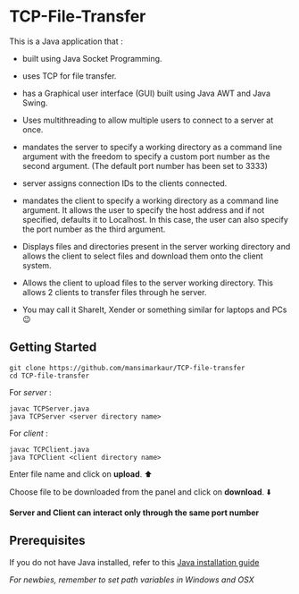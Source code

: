 # TCP-File-Transfer

This is a Java application that :

- built using Java Socket Programming.

- uses TCP for file transfer.
	
- has a Graphical user interface (GUI) built using Java AWT and Java Swing.
	
- Uses multithreading to allow multiple users to connect to a server at once.
	
- mandates the server to specify a working directory as a command line argument with the freedom to specify a custom port number as the second argument. (The default port number has been set to 3333)
	
- server assigns connection IDs to the clients connected.
	
- mandates the client to specify a working directory as a command line argument. It allows the user to specify the host address and if not specified, defaults it to Localhost. In this case, the user can also specify the port number as the third argument.
	
- Displays files and directories present in the server working directory and allows the client to select files and download them onto the client system.
	
- Allows the client to upload files to the server working directory. This allows 2 clients to transfer files through he server.
	
- You may call it ShareIt, Xender or something similar for laptops and PCs :wink: 
	

## Getting Started
```
git clone https://github.com/mansimarkaur/TCP-file-transfer
cd TCP-file-transfer
```
For *server* :
```
javac TCPServer.java
java TCPServer <server directory name>
```

For *client* :
```
javac TCPClient.java
java TCPClient <client directory name> 
```
Enter file name and click on **upload**. :arrow_up:

Choose file to be downloaded from the panel and click on **download**. :arrow_down:

**Server and Client can interact only through the same port number**

## Prerequisites

If you do not have Java installed, refer to this [Java installation guide](https://www.java.com/en/download/help/download_options.xml)

*For newbies, remember to set path variables in Windows and OSX*

